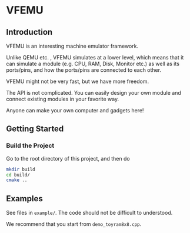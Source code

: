 
# VFEMU

## Introduction

VFEMU is an interesting machine emulator framework. 

Unlike QEMU etc. , VFEMU simulates at a lower level, 
which means that it can simulate a module (e.g. CPU, RAM, Disk, Monitor etc.) as well as its ports/pins, and how the ports/pins are connected to each other.

VFEMU might not be very fast, but we have more freedom.

The API is not complicated. You can easily design your own module and connect existing modules in your favorite way.

Anyone can make your own computer and gadgets here!


## Getting Started

### Build the Project 

Go to the root directory of this project, and then do
```bash
mkdir build
cd build/
cmake ..
```


## Examples

See files in `example/`. The code should not be difficult to understood.

We recommend that you start from `demo_toyram8x8.cpp`.
